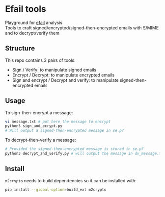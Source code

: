 # Efail tools

Playground for [efail](https://efail.de) analysis  
Tools to craft signed/encrypted/signed-then-encrypted emails with S/MIME and to decrypt/verify them

## Structure

This repo contains 3 pairs of tools:

- Sign / Verify: to manipulate signed emails
- Encrypt / Decrypt: to manipulate encrypted emails
- Sign and encrypt / Decrypt and verify: to manipulate signed-then-encrypted emails

## Usage

To sign-then-encrypt a message:

```bash
vi message.txt # put here the message to encrypt
python3 sign_and_ecrypt.py
# Will output a signed-then-encrypted message in se.p7
```

To decrypt-then-verify a message:

```bash
# Provided the signed-then-encrypted message is stored in se.p7
python3 decrypt_and_verify.py # will output the message in dv_message.txt
```

## Install

`m2crypto` needs to build dependencies so it can be installed with:

```bash
pip install --global-option=build_ext m2crypto
```
